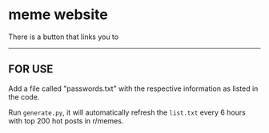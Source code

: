 # meme website
There is a button that links you to 

------------------------------------------------------------------------------------------------------------------
FOR USE
------------------------------------------------------------------------------------------------------------------

Add a file called "passwords.txt" with the respective information as listed in the code.

Run ```generate.py```, it will automatically refresh the ```list.txt``` every 6 hours with top 200 hot posts in r/memes. 